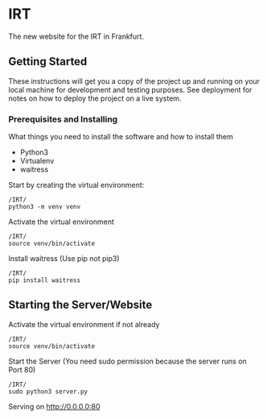 # IRT

The new website for the IRT in Frankfurt.

## Getting Started

These instructions will get you a copy of the project up and running on your local machine for development and testing purposes. See deployment for notes on how to deploy the project on a live system.

### Prerequisites and Installing

What things you need to install the software and how to install them
- Python3
- Virtualenv
- waitress

Start by creating the virtual environment:
```
/IRT/
python3 -m venv venv
```

Activate the virtual environment
```
/IRT/
source venv/bin/activate
```

Install waitress (Use pip not pip3)
```
/IRT/
pip install waitress
```

## Starting the Server/Website

Activate the virtual environment if not already
```
/IRT/
source venv/bin/activate
```

Start the Server (You need sudo permission because the server runs on Port 80)
```
/IRT/
sudo python3 server.py
```
Serving on http://0.0.0.0:80